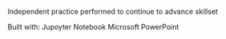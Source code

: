 Independent practice performed to continue to advance skillset

Built with:
  Jupoyter Notebook
  Microsoft PowerPoint
